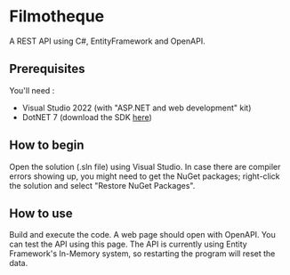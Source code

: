 # Filmotheque

A REST API using C#, EntityFramework and OpenAPI.

## Prerequisites

You'll need :
- Visual Studio 2022 (with "ASP.NET and web development" kit)
- DotNET 7 (download the SDK [here](https://dotnet.microsoft.com/en-us/download/dotnet/7.0))

## How to begin

Open the solution (.sln file) using Visual Studio. In case there are compiler errors showing up, you might need to get the NuGet packages; right-click the solution and select "Restore NuGet Packages".

## How to use

Build and execute the code. A web page should open with OpenAPI. You can test the API using this page.
The API is currently using Entity Framework's In-Memory system, so restarting the program will reset the data.